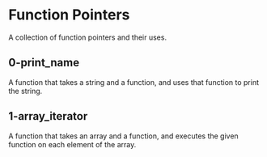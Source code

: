 # Function Pointers
A collection of function pointers and their uses.

## 0-print_name
A function that takes a string and a function, and uses that 
function to print the string.

## 1-array_iterator
A function that takes an array and a function, and executes
the given function on each element of the array.